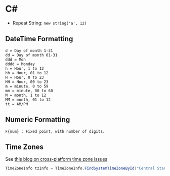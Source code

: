 # C\#

- Repeat String: `new string('a', 12)`


## DateTime Formatting

```
d = Day of month 1-31
dd = Day of month 01-31
ddd = Mon
dddd = Monday
h = Hour, 1 to 12
hh = Hour, 01 to 12
H = Hour, 0 to 23
HH = Hour, 00 to 23
m = minute, 0 to 59
mm = minute, 00 to 60
M = month, 1 to 12
MM = month, 01 to 12
tt = AM/PM
```

## Numeric Formatting

```
F{num} : Fixed point, with number of digits.
```

## Time Zones

See [this blog on cross-platform time zone issues](https://devblogs.microsoft.com/dotnet/cross-platform-time-zones-with-net-core/)

```C#
TimeZoneInfo tzInfo = TimeZoneInfo.FindSystemTimeZoneById("Central Standard Time");

```

